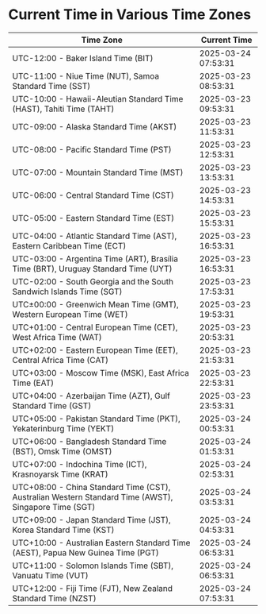 # Current Time in Various Time Zones

| Time Zone | Current Time |
|-----------|--------------|
| UTC-12:00 - Baker Island Time (BIT) | 2025-03-24 07:53:31 |
| UTC-11:00 - Niue Time (NUT), Samoa Standard Time (SST) | 2025-03-23 08:53:31 |
| UTC-10:00 - Hawaii-Aleutian Standard Time (HAST), Tahiti Time (TAHT) | 2025-03-23 09:53:31 |
| UTC-09:00 - Alaska Standard Time (AKST) | 2025-03-23 11:53:31 |
| UTC-08:00 - Pacific Standard Time (PST) | 2025-03-23 12:53:31 |
| UTC-07:00 - Mountain Standard Time (MST) | 2025-03-23 13:53:31 |
| UTC-06:00 - Central Standard Time (CST) | 2025-03-23 14:53:31 |
| UTC-05:00 - Eastern Standard Time (EST) | 2025-03-23 15:53:31 |
| UTC-04:00 - Atlantic Standard Time (AST), Eastern Caribbean Time (ECT) | 2025-03-23 16:53:31 |
| UTC-03:00 - Argentina Time (ART), Brasília Time (BRT), Uruguay Standard Time (UYT) | 2025-03-23 16:53:31 |
| UTC-02:00 - South Georgia and the South Sandwich Islands Time (SGT) | 2025-03-23 17:53:31 |
| UTC±00:00 - Greenwich Mean Time (GMT), Western European Time (WET) | 2025-03-23 19:53:31 |
| UTC+01:00 - Central European Time (CET), West Africa Time (WAT) | 2025-03-23 20:53:31 |
| UTC+02:00 - Eastern European Time (EET), Central Africa Time (CAT) | 2025-03-23 21:53:31 |
| UTC+03:00 - Moscow Time (MSK), East Africa Time (EAT) | 2025-03-23 22:53:31 |
| UTC+04:00 - Azerbaijan Time (AZT), Gulf Standard Time (GST) | 2025-03-23 23:53:31 |
| UTC+05:00 - Pakistan Standard Time (PKT), Yekaterinburg Time (YEKT) | 2025-03-24 00:53:31 |
| UTC+06:00 - Bangladesh Standard Time (BST), Omsk Time (OMST) | 2025-03-24 01:53:31 |
| UTC+07:00 - Indochina Time (ICT), Krasnoyarsk Time (KRAT) | 2025-03-24 02:53:31 |
| UTC+08:00 - China Standard Time (CST), Australian Western Standard Time (AWST), Singapore Time (SGT) | 2025-03-24 03:53:31 |
| UTC+09:00 - Japan Standard Time (JST), Korea Standard Time (KST) | 2025-03-24 04:53:31 |
| UTC+10:00 - Australian Eastern Standard Time (AEST), Papua New Guinea Time (PGT) | 2025-03-24 06:53:31 |
| UTC+11:00 - Solomon Islands Time (SBT), Vanuatu Time (VUT) | 2025-03-24 06:53:31 |
| UTC+12:00 - Fiji Time (FJT), New Zealand Standard Time (NZST) | 2025-03-24 07:53:31 |
